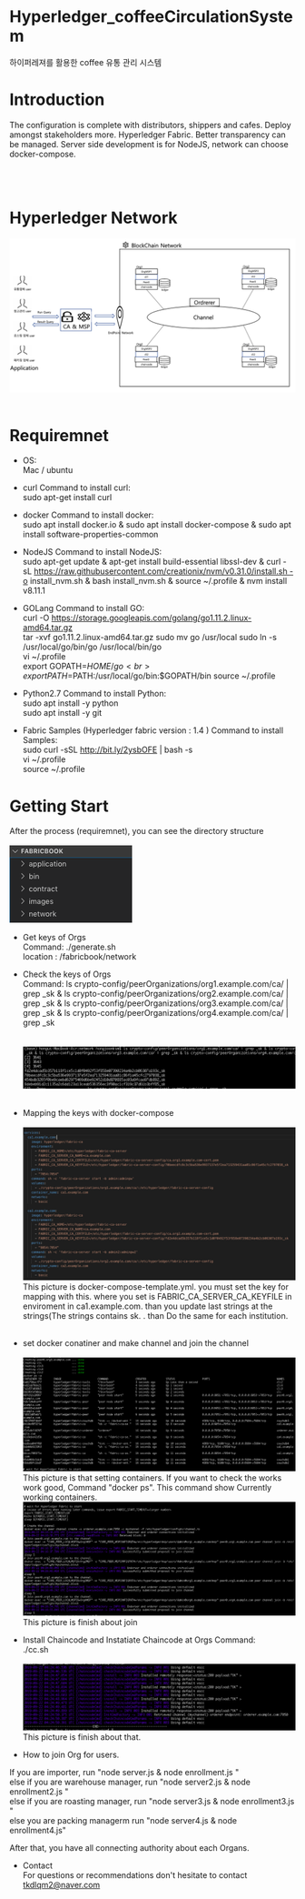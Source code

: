 # Hyperledger_coffeeCirculationSystem
하이퍼레져를 활용한 coffee 유통 관리 시스템

# Introduction
The configuration is complete with distributors, shippers and cafes. Deploy amongst stakeholders more. Hyperledger Fabric. Better transparency can be managed. Server side development is for NodeJS, network can choose docker-compose.

<br><br>

# Hyperledger Network
![network_outline](./images/network_outline.png)
<br>
<br>

# Requiremnet

- OS:<br>Mac / ubuntu

- curl
Command to install curl:<br>sudo apt-get install curl

- docker
Command to install docker:<br>sudo apt install docker.io & sudo apt install docker-compose & sudo apt install software-properties-common

- NodeJS
Command to install NodeJS:<br> sudo apt-get update & apt-get install build-essential libssl-dev & curl -sL https://raw.githubusercontent.com/creationix/nvm/v0.31.0/install.sh -o install_nvm.sh & bash install_nvm.sh & source ~/.profile
 & nvm install v8.11.1

- GOLang
Command to install GO:<br>curl -O https://storage.googleapis.com/golang/go1.11.2.linux-amd64.tar.gz <br>
tar -xvf go1.11.2.linux-amd64.tar.gz sudo mv go /usr/local sudo ln -s /usr/local/go/bin/go /usr/local/bin/go<br>
 vi ~/.profile <br>
export GOPATH=$HOME/go<br>
export PATH=$PATH:/usr/local/go/bin:$GOPATH/bin source ~/.profile

- Python2.7
Command to install Python:<br> sudo apt install -y python<br>sudo apt install -y git

- Fabric Samples  (Hyperledger fabric version : 1.4 )
Command to install Samples:<br> sudo curl -sSL http://bit.ly/2ysbOFE | bash -s<br>vi ~/.profile<br>source ~/.profile  

# Getting Start
After the process (requiremnet), you can see the directory structure<br><br>
![directory_structure](./images/directory_structure.png)

- Get keys of Orgs<br>Command: ./generate.sh <br> location : /fabricbook/network<br>
- Check the keys of Orgs<br> Command: ls crypto-config/peerOrganizations/org1.example.com/ca/ | grep _sk & ls crypto-config/peerOrganizations/org2.example.com/ca/ | grep _sk & ls crypto-config/peerOrganizations/org3.example.com/ca/ | grep _sk & ls crypto-config/peerOrganizations/org4.example.com/ca/ | grep _sk<br>
<br><br>![picture1](./images/picture1.png)<br><br>
- Mapping the keys with docker-compose<br><br>
![picture2](./images/picture2.png)<br>
This picture is docker-compose-template.yml. you must set the key for mapping with this.
where you set is FABRIC_CA_SERVER_CA_KEYFILE in enviroment in ca1.example.com. than you update last strings at the strings(The strings contains sk.
. than Do the same for each institution.<br><br>
- set docker conatiner and make channel and join the channel<br><br>
![picture3](./images/picture3.png)<br>
This picture is that setting containers.
If you want to check the works work good, Command "docker ps". This command show Currently working containers.<br>
![picture4](./images/picture4.png)<br>
This picture is finish about join

- Install Chaincode and Instatiate Chaincode at Orgs
Command:<br>
./cc.sh<br><br>
![picture5](./images/picture5.png)<br>
This picture is finish about that.


- How to join Org for users.

If you are importer, run "node server.js & node enrollment.js " <br>
else if you are warehouse manager, run "node server2.js & node enrollment2.js " <br>
else if you are roasting manager, run "node server3.js & node enrollment3.js " <br>
else you are packing managerm run "node server4.js & node enrollment4.js" <br>

After that, you have all connecting authority about each Organs.<br>

- Contact<br>
For questions or recommendations don't hesitate to contact tkdlqm2@naver.com
